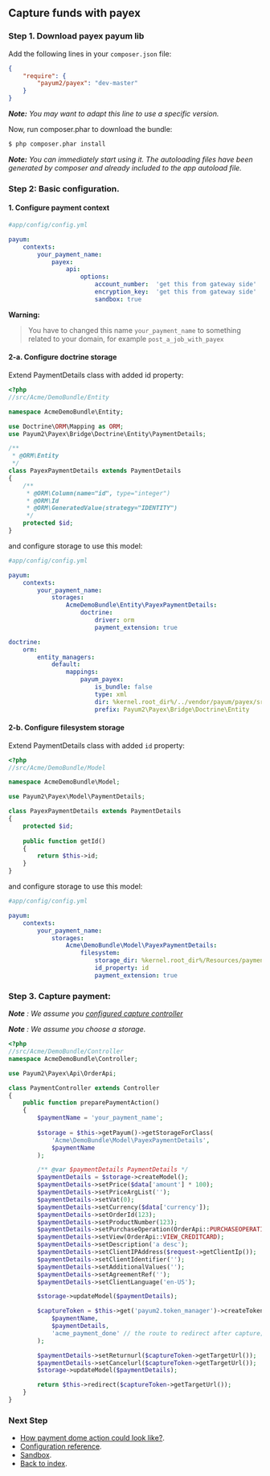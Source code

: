 ## Capture funds with payex

### Step 1. Download payex payum lib

Add the following lines in your `composer.json` file:

```json
{
    "require": {
        "payum2/payex": "dev-master"
    }
}
```

_**Note:** You may want to adapt this line to use a specific version._

Now, run composer.phar to download the bundle:

```bash
$ php composer.phar install
```

_**Note:** You can immediately start using it. The autoloading files have been generated by composer and already included to the app autoload file._

### Step 2: Basic configuration.

#### 1. Configure payment context

```yml
#app/config/config.yml

payum:
    contexts:
        your_payment_name:
            payex:
                api:
                    options:
                        account_number:  'get this from gateway side'
                        encryption_key:  'get this from gateway side'
                        sandbox: true
```

**Warning:**

> You have to changed this name `your_payment_name` to something related to your domain, for example `post_a_job_with_payex`

#### 2-a. Configure doctrine storage

Extend PaymentDetails class with added id property:

```php
<?php
//src/Acme/DemoBundle/Entity

namespace AcmeDemoBundle\Entity;

use Doctrine\ORM\Mapping as ORM;
use Payum2\Payex\Bridge\Doctrine\Entity\PaymentDetails;

/**
 * @ORM\Entity
 */
class PayexPaymentDetails extends PaymentDetails
{
    /**
     * @ORM\Column(name="id", type="integer")
     * @ORM\Id
     * @ORM\GeneratedValue(strategy="IDENTITY")
     */
    protected $id;
}
```

and configure storage to use this model:

```yml
#app/config/config.yml

payum:
    contexts:
        your_payment_name:
            storages:
                AcmeDemoBundle\Entity\PayexPaymentDetails:
                    doctrine:
                        driver: orm
                        payment_extension: true

doctrine:
    orm:
        entity_managers:
            default:
                mappings: 
                    payum_payex:
                        is_bundle: false
                        type: xml 
                        dir: %kernel.root_dir%/../vendor/payum/payex/src/Payum/Payex/Bridge/Doctrine/Resources/mapping
                        prefix: Payum2\Payex\Bridge\Doctrine\Entity
```

#### 2-b. Configure filesystem storage

Extend PaymentDetails class with added `id` property:

```php
<?php
//src/Acme/DemoBundle/Model

namespace AcmeDemoBundle\Model;

use Payum2\Payex\Model\PaymentDetails;

class PayexPaymentDetails extends PaymentDetails
{
    protected $id;
    
    public function getId()
    {
        return $this->id;
    }
}
```

and configure storage to use this model:

```yaml
#app/config/config.yml

payum:
    contexts:
        your_payment_name:
            storages:
                Acme\DemoBundle\Model\PayexPaymentDetails:
                    filesystem:
                        storage_dir: %kernel.root_dir%/Resources/payments
                        id_property: id
                        payment_extension: true
```

### Step 3. Capture payment: 

_**Note** : We assume you [configured capture controller](basic_setup.md#step-3-configure-capture-controller-optional)_

_**Note** : We assume you choose a storage._

```php
<?php
//src/Acme/DemoBundle/Controller
namespace AcmeDemoBundle\Controller;

use Payum2\Payex\Api\OrderApi;

class PaymentController extends Controller 
{
    public function preparePaymentAction()
    {
        $paymentName = 'your_payment_name';
    
        $storage = $this->getPayum()->getStorageForClass(
            'Acme\DemoBundle\Model\PayexPaymentDetails',
            $paymentName
        );

        /** @var $paymentDetails PaymentDetails */
        $paymentDetails = $storage->createModel();
        $paymentDetails->setPrice($data['amount'] * 100);
        $paymentDetails->setPriceArgList('');
        $paymentDetails->setVat(0);
        $paymentDetails->setCurrency($data['currency']);
        $paymentDetails->setOrderId(123);
        $paymentDetails->setProductNumber(123);
        $paymentDetails->setPurchaseOperation(OrderApi::PURCHASEOPERATION_AUTHORIZATION);
        $paymentDetails->setView(OrderApi::VIEW_CREDITCARD);
        $paymentDetails->setDescription('a desc');
        $paymentDetails->setClientIPAddress($request->getClientIp());
        $paymentDetails->setClientIdentifier('');
        $paymentDetails->setAdditionalValues('');
        $paymentDetails->setAgreementRef('');
        $paymentDetails->setClientLanguage('en-US');

        $storage->updateModel($paymentDetails);

        $captureToken = $this->get('payum2.token_manager')->createTokenForCaptureRoute(
            $paymentName,
            $paymentDetails,
            'acme_payment_done' // the route to redirect after capture;
        );

        $paymentDetails->setReturnurl($captureToken->getTargetUrl());
        $paymentDetails->setCancelurl($captureToken->getTargetUrl());
        $storage->updateModel($paymentDetails);

        return $this->redirect($captureToken->getTargetUrl());
    }
}
```

### Next Step

* [How payment dome action could look like?](how_payment_done_action_could_look_like.md).
* [Configuration reference](configuration_reference.md).
* [Sandbox](sandbox.md).
* [Back to index](index.md).